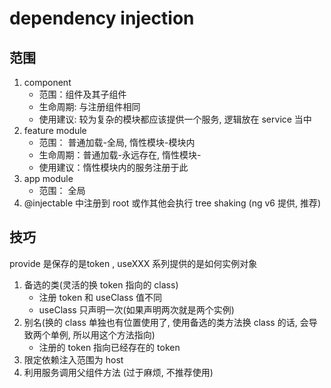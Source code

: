 # dependency injection

## 范围

1. component
    - 范围：组件及其子组件
    - 生命周期: 与注册组件相同
    - 使用建议: 较为复杂的模块都应该提供一个服务, 逻辑放在 service 当中
2. feature module
    - 范围： 普通加载-全局, 惰性模块-模块内
    - 生命周期：普通加载-永远存在, 惰性模块-
    - 使用建议：惰性模块内的服务注册于此
3. app module
    - 范围： 全局
4. @injectable 中注册到 root 或作其他会执行 tree shaking (ng v6 提供, 推荐)

## 技巧

provide 是保存的是token , useXXX 系列提供的是如何实例对象

1. 备选的类(灵活的换 token 指向的 class)
    - 注册 token 和 useClass 值不同
    - useClass 只声明一次(如果声明两次就是两个实例)
2. 别名(换的 class 单独也有位置使用了, 使用备选的类方法换 class 的话, 会导致两个单例, 所以用这个方法指向)
    - 注册的 token 指向已经存在的 token
3. 限定依赖注入范围为 host
4. 利用服务调用父组件方法 (过于麻烦, 不推荐使用)
